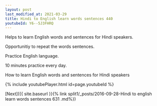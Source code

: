 ```yaml
---
layout: post
last_modified_at: 2021-03-29
title: Hindi to English learn words sentences 440 
youtubeId: Y6--5J3FHRQ
---
```

 
 
Helps to learn English words and sentences for Hindi speakers.

Opportunitiy to repeat the words sentences. 

Practice English language. 
 
10 minutes practice every day. 
 
How to learn English words and sentences for Hindi speakers 
 
{% include youtubePlayer.html id=page.youtubeId %}
 
 
[Next]({{ site.baseurl }}{% link  split1/_posts/2016-09-28-Hindi to english learn words sentences 631 .md%})
 
